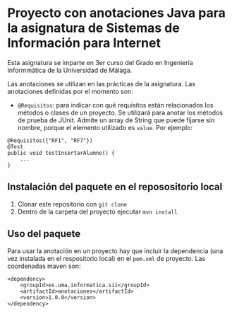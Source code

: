 # Proyecto con anotaciones Java para la asignatura de Sistemas de Información para Internet

Esta asignatura se imparte en 3er curso del Grado en Ingeniería Informmática de la Universidad de Málaga.

Las anotaciones se utilizan en las prácticas de la asignatura. Las anotaciones definidas por el momento son:

* `@Requisitos`: para indicar con qué requisitos están relacionados los métodos o clases de un proyecto. Se utilizará para anotar los métodos de prueba de JUnit. Admite un array de String que puede fijarse sin nombre, porque el elemento utilizado es `value`. Por ejemplo:
```
@Requisitos({"RF1", "RF7"}) 
@Test
public void testInsertarAlumno() {
    ...
}
```

## Instalación del paquete en el reposositorio local

1. Clonar este repositorio con `git clone`
2. Dentro de la carpeta del proyecto ejecutar `mvn install`

## Uso del paquete

Para usar la anotación en un proyecto hay que incluir la dependencia (una vez instalada en el respositorio local) en el `pom.xml` de proyecto. Las coordenadas maven son:

```
<dependency>
    <groupId>es.uma.informatica.sii</groupId>
    <artifactId>anotaciones</artifactId>
    <version>1.0.0</version>
</dependency>
```
